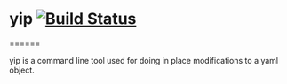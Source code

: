 # yip  [![Build Status](https://travis-ci.com/launchpadcentral/yip.svg?token=hyhQGpwanXUt9QWyMxZB&branch=master)](https://travis-ci.com/launchpadcentral/yip)
======

yip is a command line tool used for doing in place modifications to a yaml object.



